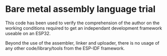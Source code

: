# Bare metal assembly language trial

This code has been used to verify the comprehension of the author on the working conditions required to get an independant development framework useable on an ESP32.

Beyond the use of the assembler, linker and uploader, there is no usage of any other code/library/tools from the ESP-IDF framework.
